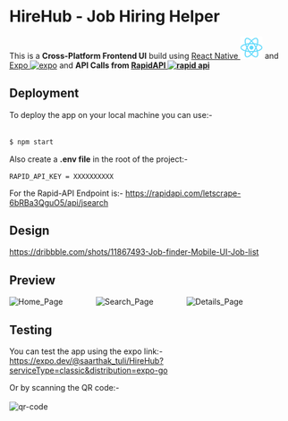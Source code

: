 # HireHub - Job Hiring Helper

This is a **Cross-Platform Frontend UI** build using <a href="https://reactnative.dev/docs/getting-started" target="_blank">React Native <img src="https://github.com/devicons/devicon/blob/master/icons/react/react-original.svg" alt="react-native" width="40px" height="40px" /></a> and <a href="https://expo.dev/" target="_blank">Expo <img src="https://static.expo.dev/static/brand/square-512x512.png" alt="expo" width="40px" height="40px" /></a> and **API Calls from <a href="https://docs.rapidapi.com/" target="_blank">RapidAPI <img src="https://cdn.icon-icons.com/icons2/2699/PNG/512/rapidapi_logo_icon_168879.png" alt="rapid api" width="40px" height="40px" /></a>**

## Deployment

To deploy the app on your local machine you can use:-
<br /><br />

```bash
$ npm start
```
Also create a <b>.env file</b> in the root of the project:-
```code
RAPID_API_KEY = XXXXXXXXXX
```
For the Rapid-API Endpoint is:- https://rapidapi.com/letscrape-6bRBa3QguO5/api/jsearch

## Design

https://dribbble.com/shots/11867493-Job-finder-Mobile-UI-Job-list

## Preview

<div>
<img src="https://user-images.githubusercontent.com/89101837/230787508-f82d594f-76fa-4bf9-b497-ec6a8de3248f.PNG" alt="Home_Page" height="500px" />
  &nbsp; &nbsp;&nbsp;&nbsp;&nbsp;&nbsp;&nbsp;&nbsp;&nbsp;&nbsp;&nbsp;&nbsp;
<img src="https://user-images.githubusercontent.com/89101837/230787512-1b50da16-a4ed-439b-bd02-265668ab0e19.PNG" alt="Search_Page" height="500px" />
  &nbsp; &nbsp;&nbsp;&nbsp;&nbsp;&nbsp;&nbsp;&nbsp;&nbsp;&nbsp;&nbsp;&nbsp;
<img src="https://user-images.githubusercontent.com/89101837/230787514-3ed6cb78-b4a5-461e-b341-ce8482384fe6.PNG" alt="Details_Page" height="500px" />
</div>

## Testing

You can test the app using the expo link:- <br />
https://expo.dev/@saarthak_tuli/HireHub?serviceType=classic&distribution=expo-go

Or by scanning the QR code:- <br /><br />
<img src="https://qr.expo.dev/expo-go?owner=saarthak_tuli&slug=HireHub&releaseChannel=default&host=exp.host" alt="qr-code" width="250px" height="250px" />
